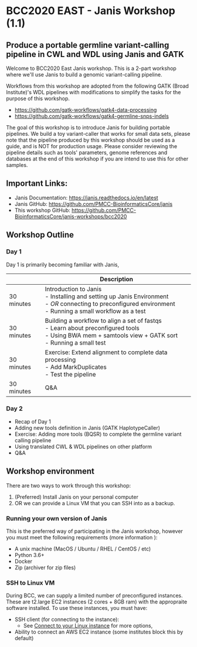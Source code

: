 # BCC2020 EAST - Janis Workshop (1.1)
## Produce a portable germline variant-calling pipeline in CWL and WDL using Janis and GATK

Welcome to BCC2020 East Janis workshop. This is a 2-part workshop where we'll use Janis to build a genomic variant-calling pipeline. 

Workflows from this workshop are adopted from the following GATK (Broad Institute)'s WDL pipelines with modifications to simplify the tasks for the purpose of this workshop. 

- https://github.com/gatk-workflows/gatk4-data-processing
- https://github.com/gatk-workflows/gatk4-germline-snps-indels

The goal of this workshop is to introduce Janis for building portable pipelines. We build a toy variant-caller that works for small data sets, please note that the pipeline produced by this workshop should be used as a guide, and is NOT for production usage. Please consider reviewing the pipeline details such as tools' parameters, genome references and databases at the end of this workshop if you are intend to use this for other samples.  

## Important Links:

- Janis Documentation: https://janis.readthedocs.io/en/latest
- Janis GitHub: https://github.com/PMCC-BioinformaticsCore/janis
- This workshop GitHub: https://github.com/PMCC-BioinformaticsCore/janis-workshops/bcc2020

## Workshop Outline

### Day 1

Day 1 is primarily becoming familiar with Janis, 

|            	| Description                                                                                                                                                      	|
|------------	|------------------------------------------------------------------------------------------------------------------------------------------------------------------	|
| 30 minutes 	| Introduction to Janis<br>- Installing and setting up Janis Environment<br>- _OR_ connecting to preconfigured environment<br>- Running a small workflow as a test 	|
| 30 minutes 	| Building a workflow to align a set of fastqs<br>- Learn about preconfigured tools<br>- Using BWA mem + samtools view + GATK sort<br>- Running a small test       	|
| 30 minutes 	| Exercise: Extend alignment to complete data processing<br>- Add MarkDuplicates<br>- Test the pipeline                                                            	|
| 30 minutes 	| Q&A                                |



### Day 2

- Recap of Day 1
- Adding new tools definition in Janis (GATK HaplotypeCaller)
- Exercise: Adding more tools (BQSR) to complete the germline variant calling pipeline
- Using translated CWL & WDL pipelines on other platform 
- Q&A 


## Workshop environment

There are two ways to work through this workshop:

1. (Preferred) Install Janis on your personal computer
2. OR we can provide a Linux VM that you can SSH into as a backup.

### Running your own version of Janis

This is the preferred way of participating in the Janis workshop, however you must meet the following requirements (more information ):

- A unix machine (MacOS / Ubuntu / RHEL / CentOS / etc)
- Python 3.6+
- Docker
- Zip (archiver for zip files)


### SSH to Linux VM

During BCC, we can supply a limited number of preconfigured instances. These are t2.large EC2 instances (2 cores + 8GB ram) with the appropraite software installed. To use these instances, you must have: 

- SSH client (for connecting to the instance):
    - See [Connect to your Linux instance](https://docs.aws.amazon.com/AWSEC2/latest/UserGuide/AccessingInstances.html) for more options,
- Ability to connect an AWS EC2 instance (some institutes block this by default)

